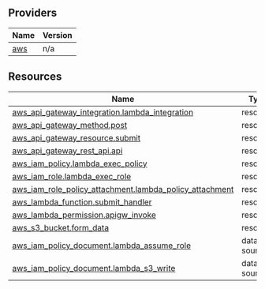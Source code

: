 ## Providers

| Name | Version |
|------|---------|
| <a name="provider_aws"></a> [aws](#provider\_aws) | n/a |

## Resources

| Name | Type |
|------|------|
| [aws_api_gateway_integration.lambda_integration](https://registry.terraform.io/providers/hashicorp/aws/latest/docs/resources/api_gateway_integration) | resource |
| [aws_api_gateway_method.post](https://registry.terraform.io/providers/hashicorp/aws/latest/docs/resources/api_gateway_method) | resource |
| [aws_api_gateway_resource.submit](https://registry.terraform.io/providers/hashicorp/aws/latest/docs/resources/api_gateway_resource) | resource |
| [aws_api_gateway_rest_api.api](https://registry.terraform.io/providers/hashicorp/aws/latest/docs/resources/api_gateway_rest_api) | resource |
| [aws_iam_policy.lambda_exec_policy](https://registry.terraform.io/providers/hashicorp/aws/latest/docs/resources/iam_policy) | resource |
| [aws_iam_role.lambda_exec_role](https://registry.terraform.io/providers/hashicorp/aws/latest/docs/resources/iam_role) | resource |
| [aws_iam_role_policy_attachment.lambda_policy_attachment](https://registry.terraform.io/providers/hashicorp/aws/latest/docs/resources/iam_role_policy_attachment) | resource |
| [aws_lambda_function.submit_handler](https://registry.terraform.io/providers/hashicorp/aws/latest/docs/resources/lambda_function) | resource |
| [aws_lambda_permission.apigw_invoke](https://registry.terraform.io/providers/hashicorp/aws/latest/docs/resources/lambda_permission) | resource |
| [aws_s3_bucket.form_data](https://registry.terraform.io/providers/hashicorp/aws/latest/docs/resources/s3_bucket) | resource |
| [aws_iam_policy_document.lambda_assume_role](https://registry.terraform.io/providers/hashicorp/aws/latest/docs/data-sources/iam_policy_document) | data source |
| [aws_iam_policy_document.lambda_s3_write](https://registry.terraform.io/providers/hashicorp/aws/latest/docs/data-sources/iam_policy_document) | data source |